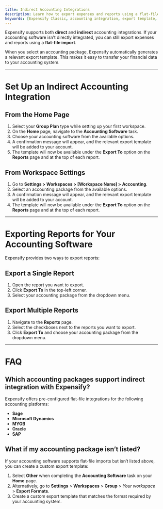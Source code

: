 ```yaml
---
title: Indirect Accounting Integrations
description: Learn how to export expenses and reports using a flat-file template compatible with your accounting software.
keywords: [Expensify Classic, accounting integration, export template, indirect integration, flat-file import]
---
```


<div id="expensify-classic" markdown="1">

Expensify supports both **direct** and **indirect** accounting integrations. If your accounting software isn’t directly integrated, you can still export expenses and reports using a **flat-file import**.

When you select an accounting package, Expensify automatically generates a relevant export template. This makes it easy to transfer your financial data to your accounting system.

---

# Set Up an Indirect Accounting Integration

## From the Home Page

1. Select your **Group Plan** type while setting up your first workspace.
2. On the **Home** page, navigate to the **Accounting Software** task.
3. Choose your accounting software from the available options.
4. A confirmation message will appear, and the relevant export template will be added to your account.
5. The template will now be available under the **Export To** option on the **Reports** page and at the top of each report.

## From Workspace Settings

1. Go to **Settings > Workspaces > [Workspace Name] > Accounting**.
2. Select an accounting package from the available options.
3. A confirmation message will appear, and the relevant export template will be added to your account.
4. The template will now be available under the **Export To** option on the **Reports** page and at the top of each report.

---

# Exporting Reports for Your Accounting Software

Expensify provides two ways to export reports:

## Export a Single Report
1. Open the report you want to export.
2. Click **Export To** in the top-left corner.
3. Select your accounting package from the dropdown menu.

## Export Multiple Reports
1. Navigate to the **Reports** page.
2. Select the checkboxes next to the reports you want to export.
3. Click **Export To** and choose your accounting package from the dropdown menu.

---

# FAQ

## Which accounting packages support indirect integration with Expensify?

Expensify offers pre-configured flat-file integrations for the following accounting platforms:

- **Sage**
- **Microsoft Dynamics**
- **MYOB**
- **Oracle**
- **SAP**

## What if my accounting package isn’t listed?

If your accounting software supports flat-file imports but isn’t listed above, you can create a custom export template:

1. Select **Other** when completing the **Accounting Software** task on your **Home** page.
2. Alternatively, go to **Settings** > **Workspaces** > **Group** > _Your workspace_ > **Export Formats**.
3. Create a custom export template that matches the format required by your accounting system.

</div>
